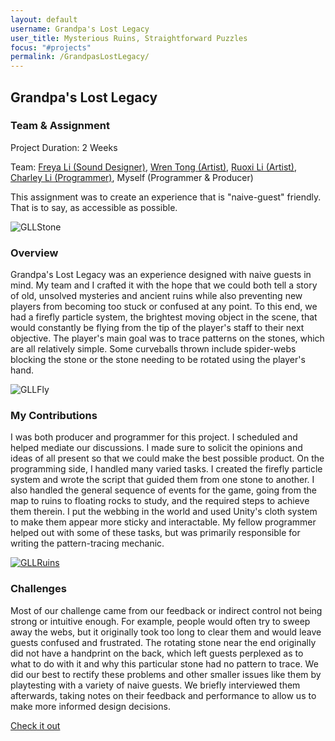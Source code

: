 ```yaml
---
layout: default
username: Grandpa's Lost Legacy
user_title: Mysterious Ruins, Straightforward Puzzles
focus: "#projects"
permalink: /GrandpasLostLegacy/
---
```

<section id="projects">
<div class="user-details">
  <h1> Grandpa's Lost Legacy </h1>
</div>
<div class="user-details">
    <h3> Team & Assignment </h3>
       <p>Project Duration: 2 Weeks</p>
       <p align="left">Team: <a href="https://www.etc.cmu.edu/blog/author/linyaol/">Freya Li (Sound Designer)</a>, <a href="https://www.etc.cmu.edu/blog/author/yanyuton/">Wren Tong (Artist)</a>, <a href="https://www.etc.cmu.edu/blog/author/ruoxil/">Ruoxi Li (Artist)</a>, <a href="https://www.etc.cmu.edu/blog/author/ruochen2/">Charley Li (Programmer)</a>, Myself (Programmer & Producer)</p>
       <p align="left">This assignment was to create an experience that is "naive-guest" friendly. That is to say, as accessible as possible. </p>
</div>
<div class="user-projects">
  <div class="images-right">
    <img alt="GLLStone" src="{{ "/assets/img/GpaLostLegacy/GLLStone.jpg" | prepend: site.baseurl }}" />
  </div>
  <div class="contents">
    <h3> Overview </h3>
    <p>Grandpa's Lost Legacy was an experience designed with naive guests in mind. My team and I crafted it with the hope that we could both tell a story of old, unsolved mysteries and ancient ruins while also preventing new players from becoming too stuck or confused at any point. To this end, we had a firefly particle system, the brightest moving object in the scene, that would constantly be flying from the tip of the player's staff to their next objective. The player's main goal was to trace patterns on the stones, which are all relatively simple. Some curveballs thrown include spider-webs blocking the stone or the stone needing to be rotated using the player's hand.</p>
  </div>
</div>
<div class="user-projects">
  <div class="images-left">
    <img alt="GLLFly" src="{{ "/assets/img/GpaLostLegacy/GLLFireflies.jpg" | prepend: site.baseurl }}" />
  </div>
  <div class="contents-right">
    <h3> My Contributions </h3>
    <p>I was both producer and programmer for this project. I scheduled and helped mediate our discussions. I made sure to solicit the opinions and ideas of all present so that we could make the best possible product. On the programming side, I handled many varied tasks. I created the firefly particle system and wrote the script that guided them from one stone to another. I also handled the general sequence of events for the game, going from the map to ruins to floating rocks to study, and the required steps to achieve them therein. I put the webbing in the world and used Unity's cloth system to make them appear more sticky and interactable. My fellow programmer helped out with some of these tasks, but was primarily responsible for writing the pattern-tracing mechanic.</p>
  </div>
</div>
<div class="user-projects">
  <div class="images-right">
    <a href="https://www.youtube.com/watch?v=2w8GZA5T9YM"><img alt="GLLRuins" src="{{ "/assets/img/GpaLostLegacy/GLLRuins.jpg" | prepend: site.baseurl }}" /></a>
  </div>
  <div class="contents">
    <h3> Challenges </h3>
    <p>Most of our challenge came from our feedback or indirect control not being strong or intuitive enough. For example, people would often try to sweep away the webs, but it originally took too long to clear them and would leave guests confused and frustrated. The rotating stone near the end originally did not have a handprint on the back, which left guests perplexed as to what to do with it and why this particular stone had no pattern to trace. We did our best to rectify these problems and other smaller issues like them by playtesting with a variety of naive guests. We briefly interviewed them afterwards, taking notes on their feedback and performance to allow us to make more informed design decisions.</p>
    <a class="project-link" href="https://www.youtube.com/watch?v=2w8GZA5T9YM">Check it out</a>
  </div>
</div>
</section>
